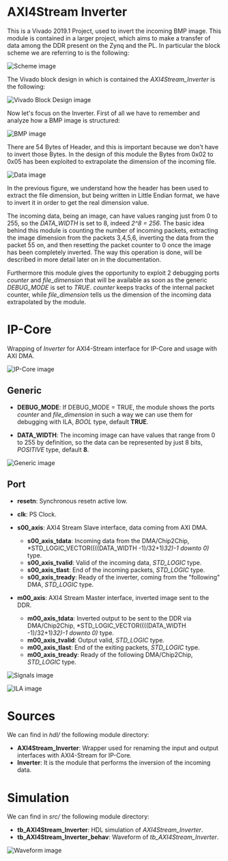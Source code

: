 # AXI4Stream Inverter
This is a Vivado 2019.1 Project, used to invert the incoming BMP image.
This module is contained in a larger project, which aims to make a transfer of data among the DDR present on the Zynq and the PL. In particular the block scheme we are referring to is the following:

![Scheme image](doc/img/Block_Scheme.svg)

The Vivado block design in which is contained the *AXI4Stream_Inverter* is the following:

![Vivado Block Design image](doc/img/BD_complete_structure.PNG)

Now let's focus on the Inverter. First of all we have to remember and analyze how a BMP image is structured:

![BMP image](doc/img/BMP_Header.PNG)

There are 54 Bytes of Header, and this is important because we don't have to invert those Bytes.
In the design of this module the Bytes from 0x02 to 0x05 has been exploited to extrapolate the dimension of the incoming file.

![Data image](doc/img/Data.svg)

In the previous figure, we understand how the header has been used to extract the file dimension, but being written in Little Endian format, we have to invert it in order to get the real dimension value.

The incoming data, being an image, can have values ranging just from 0 to 255, so the *DATA_WIDTH* is set to 8, indeed *2^8 = 256*.
The basic idea behind this module is counting the number of incoming packets, extracting the image dimension from the packets 3,4,5,6, inverting the data from the packet 55 on, and then resetting the packet counter to 0 once the image has been completely inverted. The way this operation is done, will be described in more detail later on in the documentation.

Furthermore this module gives the opportunity to exploit 2 debugging ports *counter* and *file_dimension* that will be available as soon as the generic *DEBUG_MODE* is set to *TRUE*. *counter* keeps tracks of the internal packet counter, while *file_dimension* tells us the dimension of the incoming data extrapolated by the module.

# IP-Core

Wrapping of *Inverter* for AXI4-Stream interface for IP-Core and usage with AXI DMA.

![IP-Core image](doc/img/Inverter_IP-Core.PNG)

## Generic

  - **DEBUG_MODE**:  If DEBUG_MODE = TRUE, the module shows the ports *counter* and *file_dimension* in such a way we can use them for debugging with ILA, *BOOL* type, default **TRUE**.

  - **DATA_WIDTH**: The incoming image can have values that range from 0 to 255 by definition, so the data can be represented by just 8 bits, *POSITIVE* type, default **8**.

![Generic image](doc/img/Inverter_Generic.PNG)

## Port

  - **resetn**:	Synchronous resetn active low.

  - **clk**: PS Clock.

  - **s00_axis**: AXI4 Stream Slave interface, data coming from AXI DMA.
      - **s00_axis_tdata**: Incoming data from the DMA/Chip2Chip, *STD_LOGIC_VECTOR((((DATA_WIDTH -1)/32+1)*32)-1 downto 0)* type.
      - **s00_axis_tvalid**: Valid of the incoming data, *STD_LOGIC* type.
      - **s00_axis_tlast**: End of the incoming packets, *STD_LOGIC* type.	  
      - **s00_axis_tready**: Ready of the inverter, coming from the "following" DMA, *STD_LOGIC* type.

  - **m00_axis**: AXI4 Stream Master interface, inverted image sent to the DDR.
      - **m00_axis_tdata**: Inverted output to be sent to the DDR via DMA/Chip2Chip, *STD_LOGIC_VECTOR((((DATA_WIDTH -1)/32+1)*32)-1 downto 0)* type.
      - **m00_axis_tvalid**: Output valid, *STD_LOGIC* type.
      - **m00_axis_tlast**: End of the exiting packets, *STD_LOGIC* type.	  
      - **m00_axis_tready**: Ready of the following DMA/Chip2Chip, *STD_LOGIC* type.	  

![Signals image](doc/img/Inverter_Signals.PNG)	  	 

![ILA image](doc/img/ILA_Wave.PNG)

# Sources
We can find in *hdl/* the following module directory:

  - **AXI4Stream_Inverter**: Wrapper used for renaming the input and output interfaces with AXI4-Stream for IP-Core.
  - **Inverter**: It is the module that performs the inversion of the incoming data.

# Simulation
We can find in *src/* the following module directory:

  - **tb_AXI4Stream_Inverter**: HDL simulation of *AXI4Stream_Inverter*.
  - **tb_AXI4Stream_Inverter_behav**: Waveform of *tb_AXI4Stream_Inverter*.

![Waveform image](doc/img/Waveform.PNG)
